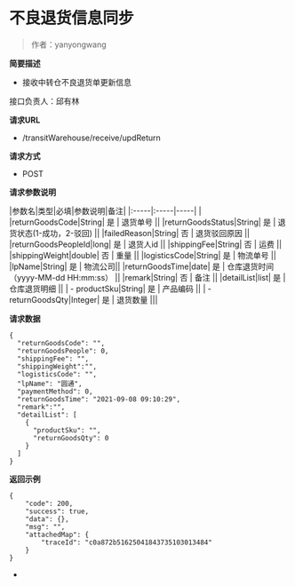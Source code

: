 # 不良退货信息同步

> 作者：yanyongwang

**简要描述**

- 接收中转仓不良退货单更新信息

接口负责人：邱有林

**请求URL**
- /transitWarehouse/receive/updReturn


**请求方式**
- POST

**请求参数说明**

|参数名|类型|必填|参数说明|备注|
|:-----|:-----|-----| |
|returnGoodsCode|String| 是 | 退货单号 ||
|returnGoodsStatus|String| 是 | 退货状态(1-成功，2-驳回) ||
|failedReason|String| 否 | 退货驳回原因 ||
|returnGoodsPeopleId|long| 是 | 退货人id ||
|shippingFee|String| 否 | 运费 ||
|shippingWeight|double| 否 | 重量 ||
|logisticsCode|String| 是 | 物流单号 ||
|lpName|String| 是 | 物流公司||
|returnGoodsTime|date| 是 | 仓库退货时间（yyyy-MM-dd HH:mm:ss） ||
|remark|String| 否 | 备注 ||
|detailList|list| 是 | 仓库退货明细 ||
| - productSku|String| 是 | 产品编码 ||
| - returnGoodsQty|Integer| 是 | 退货数量 |||


**请求数据**
```
{
  "returnGoodsCode": "",
  "returnGoodsPeople": 0,
  "shippingFee": "",
  "shippingWeight":"",
  "logisticsCode": "",
  "lpName": "圆通",
  "paymentMethod": 0,
  "returnGoodsTime": "2021-09-08 09:10:29",
  "remark":"",
  "detailList": [
    {
      "productSku": "",
      "returnGoodsQty": 0
    }
  ]
}

```


**返回示例**

```
{
    "code": 200,
    "success": true,
    "data": {},
    "msg": "",
    "attachedMap": {
        "traceId": "c0a872b51625041843735103013484"
    }
}
```

-